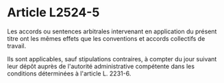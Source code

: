 # Article L2524-5

Les accords ou sentences arbitrales intervenant en application du présent titre ont les mêmes effets que les conventions et accords collectifs de travail.

Ils sont applicables, sauf stipulations contraires, à compter du jour suivant leur dépôt auprès de l'autorité administrative compétente dans les conditions déterminées à l'article L. 2231-6.